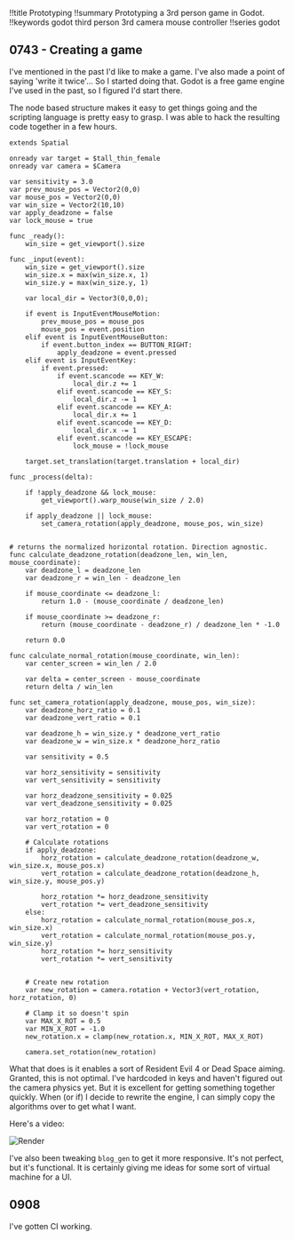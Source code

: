 !!title Prototyping
!!summary Prototyping a 3rd person game in Godot.
!!keywords godot third person 3rd camera mouse controller
!!series godot

## 0743 - Creating a game

I've mentioned in the past I'd like to make a game. I've also made a point of saying 'write it twice'... So I started doing that. Godot is a free game engine I've used in the past, so I figured I'd start there.

The node based structure makes it easy to get things going and the scripting language is pretty easy to grasp. I was able to hack the resulting code together in a few hours. 

```
extends Spatial

onready var target = $tall_thin_female
onready var camera = $Camera

var sensitivity = 3.0
var prev_mouse_pos = Vector2(0,0)
var mouse_pos = Vector2(0,0)
var win_size = Vector2(10,10)
var apply_deadzone = false
var lock_mouse = true

func _ready():
	win_size = get_viewport().size
	
func _input(event):
	win_size = get_viewport().size
	win_size.x = max(win_size.x, 1)
	win_size.y = max(win_size.y, 1)
	
	var local_dir = Vector3(0,0,0);
	
	if event is InputEventMouseMotion:
		prev_mouse_pos = mouse_pos
		mouse_pos = event.position
	elif event is InputEventMouseButton:
		if event.button_index == BUTTON_RIGHT:
			apply_deadzone = event.pressed		
	elif event is InputEventKey:
		if event.pressed:
			if event.scancode == KEY_W:
				local_dir.z += 1
			elif event.scancode == KEY_S:
				local_dir.z -= 1
			elif event.scancode == KEY_A:
				local_dir.x += 1
			elif event.scancode == KEY_D:
				local_dir.x -= 1
			elif event.scancode == KEY_ESCAPE:
				lock_mouse = !lock_mouse

	target.set_translation(target.translation + local_dir)
	
func _process(delta):
	
	if !apply_deadzone && lock_mouse:
		get_viewport().warp_mouse(win_size / 2.0)
	
	if apply_deadzone || lock_mouse:
		set_camera_rotation(apply_deadzone, mouse_pos, win_size)


# returns the normalized horizontal rotation. Direction agnostic.
func calculate_deadzone_rotation(deadzone_len, win_len, mouse_coordinate):
	var deadzone_l = deadzone_len 
	var deadzone_r = win_len - deadzone_len
	
	if mouse_coordinate <= deadzone_l:
		return 1.0 - (mouse_coordinate / deadzone_len)
	
	if mouse_coordinate >= deadzone_r:
		return (mouse_coordinate - deadzone_r) / deadzone_len * -1.0

	return 0.0
	
func calculate_normal_rotation(mouse_coordinate, win_len):
	var center_screen = win_len / 2.0
	
	var delta = center_screen - mouse_coordinate
	return delta / win_len

func set_camera_rotation(apply_deadzone, mouse_pos, win_size):
	var deadzone_horz_ratio = 0.1
	var deadzone_vert_ratio = 0.1
		
	var deadzone_h = win_size.y * deadzone_vert_ratio 
	var deadzone_w = win_size.x * deadzone_horz_ratio
	
	var sensitivity = 0.5
	
	var horz_sensitivity = sensitivity
	var vert_sensitivity = sensitivity
	
	var horz_deadzone_sensitivity = 0.025
	var vert_deadzone_sensitivity = 0.025
			
	var horz_rotation = 0
	var vert_rotation = 0
	
	# Calculate rotations
	if apply_deadzone:
		horz_rotation = calculate_deadzone_rotation(deadzone_w, win_size.x, mouse_pos.x)
		vert_rotation = calculate_deadzone_rotation(deadzone_h, win_size.y, mouse_pos.y)
		
		horz_rotation *= horz_deadzone_sensitivity
		vert_rotation *= vert_deadzone_sensitivity
	else:
		horz_rotation = calculate_normal_rotation(mouse_pos.x, win_size.x)
		vert_rotation = calculate_normal_rotation(mouse_pos.y, win_size.y)
		horz_rotation *= horz_sensitivity
		vert_rotation *= vert_sensitivity

	
	# Create new rotation
	var new_rotation = camera.rotation + Vector3(vert_rotation, horz_rotation, 0)
	
	# Clamp it so doesn't spin
	var MAX_X_ROT = 0.5
	var MIN_X_ROT = -1.0
	new_rotation.x = clamp(new_rotation.x, MIN_X_ROT, MAX_X_ROT)
	
	camera.set_rotation(new_rotation)
```

What that does is it enables a sort of Resident Evil 4 or Dead Space aiming. Granted, this is not optimal. I've hardcoded in keys and haven't figured out the camera physics yet. But it is excellent for getting something together quickly. When (or if) I decide to rewrite the engine, I can simply copy the algorithms over to get what I want.

Here's a video:

![Render](./_img/2021.09/2021.09.25_0756.gif)


I've also been tweaking `blog_gen` to get it more responsive. It's not perfect, but it's functional. It is certainly giving me ideas for some sort of virtual machine for a UI.

## 0908

I've gotten CI working. 